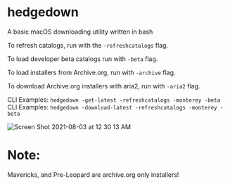# hedgedown
A basic macOS downloading utility written in bash

To refresh catalogs, run with the `-refreshcatalogs` flag.

To load developer beta catalogs run with `-beta` flag.

To load installers from Archive.org, run with `-archive` flag.

To download Archive.org installers with aria2, run with `-aria2` flag.

CLI Examples: `hedgedown -get-latest -refreshcatalogs -monterey -beta`
CLI Examples: `hedgedown -download-latest -refreshcatalogs -monterey -beta`

![Screen Shot 2021-08-03 at 12 30 13 AM](https://user-images.githubusercontent.com/72932987/127962855-d0a459b3-32e0-4d1e-808a-473066efe058.png)


# Note:

Mavericks, and Pre-Leopard are archive.org only installers!

